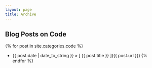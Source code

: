 ```yaml
---
layout: page
title: Archive
---
```


## Blog Posts on Code

{% for post in site.categories.code %}
  * {{ post.date | date_to_string }} &raquo; [ {{ post.title }} ]({{ post.url }})
{% endfor %}
